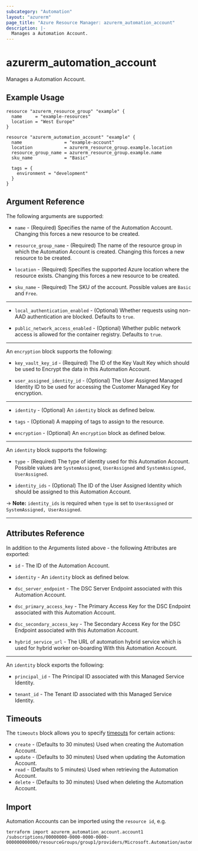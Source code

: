 ```yaml
---
subcategory: "Automation"
layout: "azurerm"
page_title: "Azure Resource Manager: azurerm_automation_account"
description: |-
  Manages a Automation Account.
---
```


# azurerm_automation_account

Manages a Automation Account.

## Example Usage

```hcl
resource "azurerm_resource_group" "example" {
  name     = "example-resources"
  location = "West Europe"
}

resource "azurerm_automation_account" "example" {
  name                = "example-account"
  location            = azurerm_resource_group.example.location
  resource_group_name = azurerm_resource_group.example.name
  sku_name            = "Basic"

  tags = {
    environment = "development"
  }
}
```

## Argument Reference

The following arguments are supported:

* `name` - (Required) Specifies the name of the Automation Account. Changing this forces a new resource to be created.

* `resource_group_name` - (Required) The name of the resource group in which the Automation Account is created. Changing this forces a new resource to be created.

* `location` - (Required) Specifies the supported Azure location where the resource exists. Changing this forces a new resource to be created.

* `sku_name` - (Required) The SKU of the account. Possible values are `Basic` and `Free`.

---

* `local_authentication_enabled` - (Optional) Whether requests using non-AAD authentication are blocked. Defaults to `true`.

* `public_network_access_enabled` - (Optional) Whether public network access is allowed for the container registry. Defaults to `true`.

---

An `encryption` block supports the following:

* `key_vault_key_id` - (Required) The ID of the Key Vault Key which should be used to Encrypt the data in this Automation Account.

* `user_assigned_identity_id` - (Optional) The User Assigned Managed Identity ID to be used for accessing the Customer Managed Key for encryption.

---

* `identity` - (Optional) An `identity` block as defined below.

* `tags` - (Optional) A mapping of tags to assign to the resource.

* `encryption` - (Optional) An `encryption` block as defined below.

---

An `identity` block supports the following:

* `type` - (Required) The type of identity used for this Automation Account. Possible values are `SystemAssigned`, `UserAssigned` and `SystemAssigned, UserAssigned`.

* `identity_ids` - (Optional) The ID of the User Assigned Identity which should be assigned to this Automation Account.

-> **Note:** `identity_ids` is required when `type` is set to `UserAssigned` or `SystemAssigned, UserAssigned`.

---

## Attributes Reference

In addition to the Arguments listed above - the following Attributes are exported:

* `id` - The ID of the Automation Account.

* `identity` - An `identity` block as defined below.

* `dsc_server_endpoint` - The DSC Server Endpoint associated with this Automation Account.

* `dsc_primary_access_key` - The Primary Access Key for the DSC Endpoint associated with this Automation Account.

* `dsc_secondary_access_key` - The Secondary Access Key for the DSC Endpoint associated with this Automation Account.

* `hybrid_service_url` - The URL of automation hybrid service which is used for hybrid worker on-boarding With this Automation Account.

---

An `identity` block exports the following:

* `principal_id` - The Principal ID associated with this Managed Service Identity.

* `tenant_id` - The Tenant ID associated with this Managed Service Identity.

## Timeouts

The `timeouts` block allows you to specify [timeouts](https://www.terraform.io/language/resources/syntax#operation-timeouts) for certain actions:

* `create` - (Defaults to 30 minutes) Used when creating the Automation Account.
* `update` - (Defaults to 30 minutes) Used when updating the Automation Account.
* `read` - (Defaults to 5 minutes) Used when retrieving the Automation Account.
* `delete` - (Defaults to 30 minutes) Used when deleting the Automation Account.

## Import

Automation Accounts can be imported using the `resource id`, e.g.

```shell
terraform import azurerm_automation_account.account1 /subscriptions/00000000-0000-0000-0000-000000000000/resourceGroups/group1/providers/Microsoft.Automation/automationAccounts/account1
```

